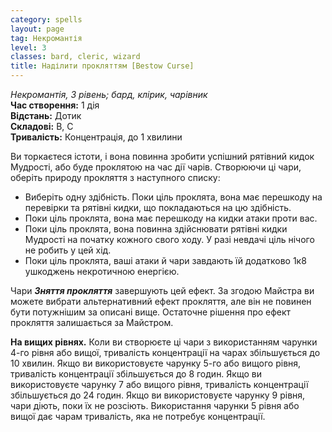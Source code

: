 ```yaml
---
category: spells
layout: page
tag: Некромантія
level: 3
classes: bard, cleric, wizard
title: Наділити прокляттям [Bestow Curse]
---
```


_Некромантія, 3 рівень; бард, клірик, чарівник_    
**Час створення:** 1 дія   
**Відстань:** Дотик   
**Складові:** В, С   
**Тривалість:** Концентрація, до 1 хвилини   

Ви торкаєтеся істоти, і вона повинна зробити успішний рятівний кидок Мудрості, або буде проклятою на час дії чарів. Створюючи ці чари, оберіть природу прокляття з наступного списку:
* Виберіть одну здібність. Поки ціль проклята, вона має перешкоду на перевірки та рятівні кидки, що покладаються на цю здібність.
* Поки ціль проклята, вона має перешкоду на кидки атаки проти вас.
* Поки ціль проклята, вона повинна здійснювати рятівні кидки Мудрості на початку кожного свого ходу. У разі невдачі ціль нічого не робить у цей хід.
* Поки ціль проклята, ваші атаки й чари завдають їй додатково 1к8 ушкоджень некротичною енергією.     

Чари **_Зняття прокляття_** завершують цей ефект. За згодою Майстра ви можете вибрати альтернативний ефект прокляття, але він не повинен бути потужнішим за описані вище. Остаточне рішення про ефект прокляття залишається за Майстром.     

**На вищих рівнях.** Коли ви створюєте ці чари з використанням чарунки 4-го рівня або вищої, тривалість концентрації на чарах збільшується до 10 хвилин. Якщо ви використовуєте чарунку 5-го або вищого рівня, тривалість концентрації збільшується до 8 годин. Якщо ви використовуєте чарунку 7 або вищого рівня, тривалість концентрації збільшується до 24 годин. Якщо ви використовуєте чарунку 9 рівня, чари діють, поки їх не розсіють. Використання чарунки 5 рівня або вищої дає чарам тривалість, яка не потребує концентрації. 
